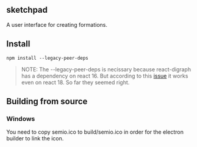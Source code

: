 ## sketchpad

A user interface for creating formations.

## Install
`npm install --legacy-peer-deps`

>NOTE: The --legacy-peer-deps is necissary because react-digraph has a dependency on react 16. But according to this [issue](https://github.com/uber/react-digraph/issues/336) it works even on react 18. So far they seemed right.

## Building from source
### Windows
You need to copy semio.ico to build/semio.ico in order for the electron builder to link the icon.